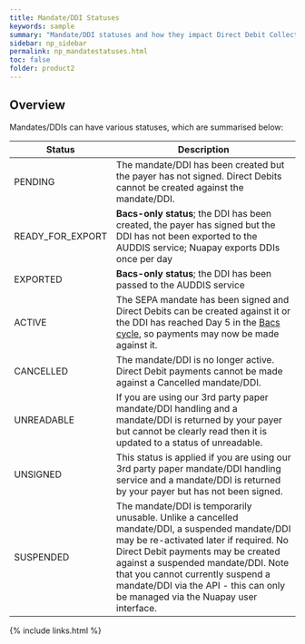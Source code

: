 ```yaml
---
title: Mandate/DDI Statuses
keywords: sample
summary: "Mandate/DDI statuses and how they impact Direct Debit Collection are fully outlined here. "
sidebar: np_sidebar
permalink: np_mandatestatuses.html
toc: false
folder: product2
---
```



## Overview

Mandates/DDIs can have various statuses, which are summarised below: 

| Status | Description |
|-------|--------|
| PENDING | The mandate/DDI has been created but the payer has not signed. Direct Debits cannot be created against the mandate/DDI. |
| READY_FOR_EXPORT | **Bacs-only status**; the DDI has been created, the payer has signed but the DDI has not been exported to the AUDDIS service; Nuapay exports DDIs once per day | 
| EXPORTED | **Bacs-only status**; the DDI has been passed to the AUDDIS service |
| ACTIVE | The SEPA mandate has been signed and Direct Debits can be created against it or the DDI has reached Day 5 in the [Bacs cycle](np_mdtoverview.html#auddis-processing-cycle), so payments may now be made against it. |
| CANCELLED | The mandate/DDI is no longer active. Direct Debit payments cannot be made against a Cancelled mandate/DDI. |
| UNREADABLE | If you are using our 3rd party paper mandate/DDI handling and a mandate/DDI is returned by your payer but cannot be clearly read then it is updated to a status of unreadable. |
| UNSIGNED | This status is applied if you are using our 3rd party paper mandate/DDI handling service and a mandate/DDI is returned by your payer but has not been signed.|
| SUSPENDED | The mandate/DDI is temporarily unusable. Unlike a cancelled mandate/DDI, a suspended mandate/DDI may be re-activated later if required. No Direct Debit payments may be created against a suspended mandate/DDI. Note that you cannot currently suspend a mandate/DDI via the API - this can only be managed via the Nuapay user interface.|


{% include links.html %}
